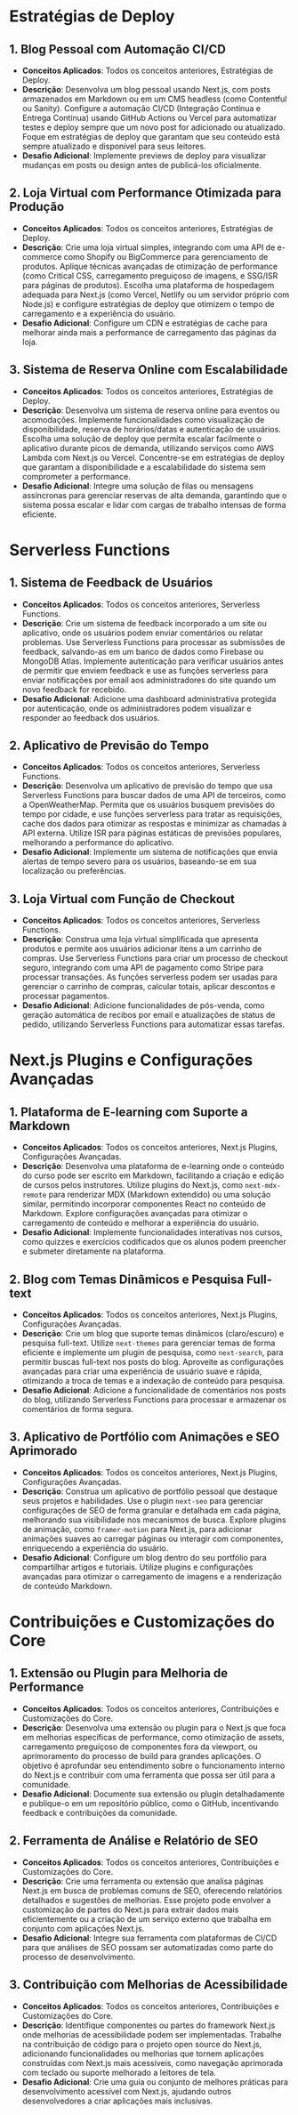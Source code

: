 # Estratégias de Deploy

## 1. Blog Pessoal com Automação CI/CD
- **Conceitos Aplicados**: Todos os conceitos anteriores, Estratégias de Deploy.
- **Descrição**: Desenvolva um blog pessoal usando Next.js, com posts armazenados em Markdown ou em um CMS headless (como Contentful ou Sanity). Configure a automação CI/CD (Integração Contínua e Entrega Contínua) usando GitHub Actions ou Vercel para automatizar testes e deploy sempre que um novo post for adicionado ou atualizado. Foque em estratégias de deploy que garantam que seu conteúdo está sempre atualizado e disponível para seus leitores.
- **Desafio Adicional**: Implemente previews de deploy para visualizar mudanças em posts ou design antes de publicá-los oficialmente.

## 2. Loja Virtual com Performance Otimizada para Produção
- **Conceitos Aplicados**: Todos os conceitos anteriores, Estratégias de Deploy.
- **Descrição**: Crie uma loja virtual simples, integrando com uma API de e-commerce como Shopify ou BigCommerce para gerenciamento de produtos. Aplique técnicas avançadas de otimização de performance (como Critical CSS, carregamento preguiçoso de imagens, e SSG/ISR para páginas de produtos). Escolha uma plataforma de hospedagem adequada para Next.js (como Vercel, Netlify ou um servidor próprio com Node.js) e configure estratégias de deploy que otimizem o tempo de carregamento e a experiência do usuário.
- **Desafio Adicional**: Configure um CDN e estratégias de cache para melhorar ainda mais a performance de carregamento das páginas da loja.

## 3. Sistema de Reserva Online com Escalabilidade
- **Conceitos Aplicados**: Todos os conceitos anteriores, Estratégias de Deploy.
- **Descrição**: Desenvolva um sistema de reserva online para eventos ou acomodações. Implemente funcionalidades como visualização de disponibilidade, reserva de horários/datas e autenticação de usuários. Escolha uma solução de deploy que permita escalar facilmente o aplicativo durante picos de demanda, utilizando serviços como AWS Lambda com Next.js ou Vercel. Concentre-se em estratégias de deploy que garantam a disponibilidade e a escalabilidade do sistema sem comprometer a performance.
- **Desafio Adicional**: Integre uma solução de filas ou mensagens assíncronas para gerenciar reservas de alta demanda, garantindo que o sistema possa escalar e lidar com cargas de trabalho intensas de forma eficiente.

# Serverless Functions

## 1. Sistema de Feedback de Usuários
- **Conceitos Aplicados**: Todos os conceitos anteriores, Serverless Functions.
- **Descrição**: Crie um sistema de feedback incorporado a um site ou aplicativo, onde os usuários podem enviar comentários ou relatar problemas. Use Serverless Functions para processar as submissões de feedback, salvando-as em um banco de dados como Firebase ou MongoDB Atlas. Implemente autenticação para verificar usuários antes de permitir que enviem feedback e use as funções serverless para enviar notificações por email aos administradores do site quando um novo feedback for recebido.
- **Desafio Adicional**: Adicione uma dashboard administrativa protegida por autenticação, onde os administradores podem visualizar e responder ao feedback dos usuários.

## 2. Aplicativo de Previsão do Tempo
- **Conceitos Aplicados**: Todos os conceitos anteriores, Serverless Functions.
- **Descrição**: Desenvolva um aplicativo de previsão do tempo que usa Serverless Functions para buscar dados de uma API de terceiros, como a OpenWeatherMap. Permita que os usuários busquem previsões do tempo por cidade, e use funções serverless para tratar as requisições, cache dos dados para otimizar as respostas e minimizar as chamadas à API externa. Utilize ISR para páginas estáticas de previsões populares, melhorando a performance do aplicativo.
- **Desafio Adicional**: Implemente um sistema de notificações que envia alertas de tempo severo para os usuários, baseando-se em sua localização ou preferências.

## 3. Loja Virtual com Função de Checkout
- **Conceitos Aplicados**: Todos os conceitos anteriores, Serverless Functions.
- **Descrição**: Construa uma loja virtual simplificada que apresenta produtos e permite aos usuários adicionar itens a um carrinho de compras. Use Serverless Functions para criar um processo de checkout seguro, integrando com uma API de pagamento como Stripe para processar transações. As funções serverless podem ser usadas para gerenciar o carrinho de compras, calcular totais, aplicar descontos e processar pagamentos.
- **Desafio Adicional**: Adicione funcionalidades de pós-venda, como geração automática de recibos por email e atualizações de status de pedido, utilizando Serverless Functions para automatizar essas tarefas.

# Next.js Plugins e Configurações Avançadas

## 1. Plataforma de E-learning com Suporte a Markdown
- **Conceitos Aplicados**: Todos os conceitos anteriores, Next.js Plugins, Configurações Avançadas.
- **Descrição**: Desenvolva uma plataforma de e-learning onde o conteúdo do curso pode ser escrito em Markdown, facilitando a criação e edição de cursos pelos instrutores. Utilize plugins do Next.js, como `next-mdx-remote` para renderizar MDX (Markdown extendido) ou uma solução similar, permitindo incorporar componentes React no conteúdo de Markdown. Explore configurações avançadas para otimizar o carregamento de conteúdo e melhorar a experiência do usuário.
- **Desafio Adicional**: Implemente funcionalidades interativas nos cursos, como quizzes e exercícios codificados que os alunos podem preencher e submeter diretamente na plataforma.

## 2. Blog com Temas Dinâmicos e Pesquisa Full-text
- **Conceitos Aplicados**: Todos os conceitos anteriores, Next.js Plugins, Configurações Avançadas.
- **Descrição**: Crie um blog que suporte temas dinâmicos (claro/escuro) e pesquisa full-text. Utilize `next-themes` para gerenciar temas de forma eficiente e implemente um plugin de pesquisa, como `next-search`, para permitir buscas full-text nos posts do blog. Aproveite as configurações avançadas para criar uma experiência de usuário suave e rápida, otimizando a troca de temas e a indexação de conteúdo para pesquisa.
- **Desafio Adicional**: Adicione a funcionalidade de comentários nos posts do blog, utilizando Serverless Functions para processar e armazenar os comentários de forma segura.

## 3. Aplicativo de Portfólio com Animações e SEO Aprimorado
- **Conceitos Aplicados**: Todos os conceitos anteriores, Next.js Plugins, Configurações Avançadas.
- **Descrição**: Construa um aplicativo de portfólio pessoal que destaque seus projetos e habilidades. Use o plugin `next-seo` para gerenciar configurações de SEO de forma granular e detalhada em cada página, melhorando sua visibilidade nos mecanismos de busca. Explore plugins de animação, como `framer-motion` para Next.js, para adicionar animações suaves ao carregar páginas ou interagir com componentes, enriquecendo a experiência do usuário.
- **Desafio Adicional**: Configure um blog dentro do seu portfólio para compartilhar artigos e tutoriais. Utilize plugins e configurações avançadas para otimizar o carregamento de imagens e a renderização de conteúdo Markdown.

# Contribuições e Customizações do Core

## 1. Extensão ou Plugin para Melhoria de Performance
- **Conceitos Aplicados**: Todos os conceitos anteriores, Contribuições e Customizações do Core.
- **Descrição**: Desenvolva uma extensão ou plugin para o Next.js que foca em melhorias específicas de performance, como otimização de assets, carregamento preguiçoso de componentes fora da viewport, ou aprimoramento do processo de build para grandes aplicações. O objetivo é aprofundar seu entendimento sobre o funcionamento interno do Next.js e contribuir com uma ferramenta que possa ser útil para a comunidade.
- **Desafio Adicional**: Documente sua extensão ou plugin detalhadamente e publique-o em um repositório público, como o GitHub, incentivando feedback e contribuições da comunidade.

## 2. Ferramenta de Análise e Relatório de SEO
- **Conceitos Aplicados**: Todos os conceitos anteriores, Contribuições e Customizações do Core.
- **Descrição**: Crie uma ferramenta ou extensão que analisa páginas Next.js em busca de problemas comuns de SEO, oferecendo relatórios detalhados e sugestões de melhorias. Esse projeto pode envolver a customização de partes do Next.js para extrair dados mais eficientemente ou a criação de um serviço externo que trabalha em conjunto com aplicações Next.js.
- **Desafio Adicional**: Integre sua ferramenta com plataformas de CI/CD para que análises de SEO possam ser automatizadas como parte do processo de desenvolvimento.

## 3. Contribuição com Melhorias de Acessibilidade
- **Conceitos Aplicados**: Todos os conceitos anteriores, Contribuições e Customizações do Core.
- **Descrição**: Identifique componentes ou partes do framework Next.js onde melhorias de acessibilidade podem ser implementadas. Trabalhe na contribuição de código para o projeto open source do Next.js, adicionando funcionalidades ou melhorias que tornem aplicações construídas com Next.js mais acessíveis, como navegação aprimorada com teclado ou suporte melhorado a leitores de tela.
- **Desafio Adicional**: Crie uma guia ou conjunto de melhores práticas para desenvolvimento acessível com Next.js, ajudando outros desenvolvedores a criar aplicações mais inclusivas.